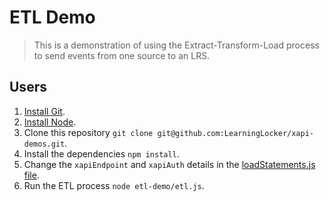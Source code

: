 # ETL Demo
> This is a demonstration of using the Extract-Transform-Load process to send events from one source to an LRS.

## Users
1. [Install Git](https://git-scm.com/).
1. [Install Node](https://nodejs.org/en/).
1. Clone this repository `git clone git@github.com:LearningLocker/xapi-demos.git`.
1. Install the dependencies `npm install`.
1. Change the `xapiEndpoint` and `xapiAuth` details in the [loadStatements.js file](/loadStatements.js).
1. Run the ETL process `node etl-demo/etl.js`.
